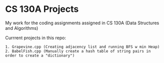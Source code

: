 # CS 130A Projects
<p>My work for the coding assignments assigned in CS 130A (Data Structures and Algorithms)</p>

<p>Currrent projects in this repo: </p>
    
    1. Grapevine.cpp (Creating adjacency list and running BFS w min Heap) 
    2. BabelFish.cpp (Manually create a hash table of string pairs in order to create a "dictionary")


